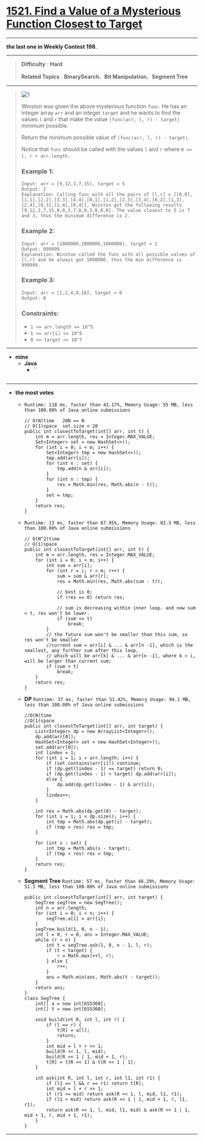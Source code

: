 # [1521. Find a Value of a Mysterious Function Closest to Target](https://leetcode.com/problems/find-a-value-of-a-mysterious-function-closest-to-target/)

---

**the last one in Weekly Contest 198.**

---

> **Difficulty** : **Hard**
>
> **Related Topics** : **BinarySearch**、**Bit Manipulation**、**Segment Tree**

---

> ![1](https://assets.leetcode.com/uploads/2020/07/09/change.png)
>
> Winston was given the above mysterious function `func`. He has an integer array `arr` and an integer `target` and he wants to find the values `l` and `r` that make the value `|func(arr, l, r) - target|` minimum possible.
>
> Return the minimum possible value of `|func(arr, l, r) - target|`.
>
> Notice that `func` should be called with the values `l` and `r` where `0 <= l, r < arr.length`.
>
>
>
> ### Example 1:
> ```
> Input: arr = [9,12,3,7,15], target = 5
> Output: 2
> Explanation: Calling func with all the pairs of [l,r] = [[0,0],[1,1],[2,2],[3,3],[4,4],[0,1],[1,2],[2,3],[3,4],[0,2],[1,3],[2,4],[0,3],[1,4],[0,4]], Winston got the following results [9,12,3,7,15,8,0,3,7,0,0,3,0,0,0]. The value closest to 5 is 7 and 3, thus the minimum difference is 2.
> ```
>
> ### Example 2:
> ```
> Input: arr = [1000000,1000000,1000000], target = 1
> Output: 999999
> Explanation: Winston called the func with all possible values of [l,r] and he always got 1000000, thus the min difference is 999999.
> ```
>
> ### Example 3:
> ```
> Input: arr = [1,2,4,8,16], target = 0
> Output: 0
> ```
>
> ### Constraints:
> * `1 <= arr.length <= 10^5`
> * `1 <= arr[i] <= 10^6`
> * `0 <= target <= 10^7`

---

* **mine**
  * **Java**
    * ``
      ```
      ```

---

* **the most votes**
  * `Runtime: 118 ms, faster than 41.17%, Memory Usage: 55 MB, less than 100.00% of Java online submissions`
    ```
    // O(N)time   20N == N
    // O(1)space  set.size < 20
    public int closestToTarget(int[] arr, int t) {
        int m = arr.length, res = Integer.MAX_VALUE;
        Set<Integer> set = new HashSet<>();
        for (int i = 0; i < m; i++) {
            Set<Integer> tmp = new HashSet<>();
            tmp.add(arr[i]);
            for (int n : set) {
                tmp.add(n & arr[i]);
            }
            for (int n : tmp) {
                res = Math.min(res, Math.abs(n - t));
            }
            set = tmp;
        }
        return res;
    }
    ```

  * `Runtime: 13 ms, faster than 67.95%, Memory Usage: 82.3 MB, less than 100.00% of Java online submissions`
    ```
    // O(N^2)time
    // O(1)space
    public int closestToTarget(int[] arr, int t) {
        int m = arr.length, res = Integer.MAX_VALUE;
        for (int i = 0; i < m; i++) {
            int sum = arr[i];
            for (int r = i; r < m; r++) {
                sum = sum & arr[r];
                res = Math.min(res, Math.abs(sum - t));

                // best is 0;
                if (res == 0) return res;

                // sum is decreasing within inner loop. and now sum < t, res won't be lower.
                if (sum <= t)
                    break;
            }
            // the future sum won't be smaller than this sum, so res won't be smaller
            //current sum = arr[i] & ... & arr[n -1], which is the smallest, any further sum after this loop,
            // which will be arr[k] & ... & arr[n -1], where k > i, will be larger than current sum;
            if (sum > t)
                break;
        }
        return res;
    }
    ```

  * **DP** `Runtime: 37 ms, faster than 51.42%, Memory Usage: 94.1 MB, less than 100.00% of Java online submissions`
    ```
    //O(N)time
    //O(1)space
    public int closestToTarget(int[] arr, int target) {
        List<Integer> dp = new ArrayList<Integer>();
        dp.add(arr[0]);
        HashSet<Integer> set = new HashSet<Integer>();
        set.add(arr[0]);
        int lindex = 1;
        for (int i = 1; i < arr.length; i++) {
            if (set.contains(arr[i])) continue;
            if (dp.get(lindex - 1) == target) return 0;
            if (dp.get(lindex - 1) < target) dp.add(arr[i]);
            else {
                dp.add(dp.get(lindex - 1) & arr[i]);
            }
            lindex++;
        }

        int res = Math.abs(dp.get(0) - target);
        for (int i = 1; i < dp.size(); i++) {
            int tmp = Math.abs(dp.get(i) - target);
            if (tmp < res) res = tmp;
        }

        for (int s : set) {
            int tmp = Math.abs(s - target);
            if (tmp < res) res = tmp;
        }
        return res;
    }
    ```
  * **Segment Tree** `Runtime: 57 ms, faster than 48.29%, Memory Usage: 51.3 MB, less than 100.00% of Java online submissions`
    ```
    public int closestToTarget(int[] arr, int target) {
        SegTree segTree = new SegTree();
        int n = arr.length;
        for (int i = 0; i < n; i++) {
            segTree.a[i] = arr[i];
        }
        segTree.build(1, 0, n - 1);
        int l = 0, r = 0, ans = Integer.MAX_VALUE;
        while (r < n) {
            int t = segTree.ask(1, 0, n - 1, l, r);
            if (t < target) {
                r = Math.max(++l, r);
            } else {
                r++;
            }
            ans = Math.min(ans, Math.abs(t - target));
        }
        return ans;
    }
    class SegTree {
        int[] a = new int[655360];
        int[] t = new int[655360];

        void build(int R, int l, int r) {
            if (l == r) {
                t[R] = a[l];
                return;
            }
            int mid = l + r >> 1;
            build(R << 1, l, mid);
            build(R << 1 | 1, mid + 1, r);
            t[R] = t[R << 1] & t[R << 1 | 1];
        }

        int ask(int R, int l, int r, int l1, int r1) {
            if (l1 == l && r == r1) return t[R];
            int mid = l + r >> 1;
            if (r1 <= mid) return ask(R << 1, l, mid, l1, r1);
            if (l1 > mid) return ask(R << 1 | 1, mid + 1, r, l1, r1);
            return ask(R << 1, l, mid, l1, mid) & ask(R << 1 | 1, mid + 1, r, mid + 1, r1);
        }
    }
    ```
---
